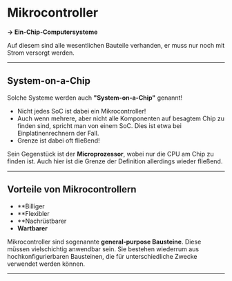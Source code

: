 # Mikrocontroller

**-> Ein-Chip-Computersysteme**

Auf diesem sind alle wesentlichen Bauteile verhanden, er muss nur noch mit Strom versorgt werden.

--------------------------------------------------------

## System-on-a-Chip

Solche Systeme werden auch **"System-on-a-Chip"** genannt!


* Nicht jedes SoC ist dabei ein Mikrocontroller!
* Auch wenn mehrere, aber nicht alle Komponenten auf besagtem Chip zu finden sind, spricht man von einem SoC. Dies ist etwa bei Einplatinenrechnern der Fall.
* Grenze ist dabei oft fließend!


Sein Gegenstück ist der **Microprozessor**, wobei nur die CPU am Chip zu finden ist. Auch hier ist die Grenze der Definition allerdings wieder fließend.


-----------------------------------------------------------


## Vorteile von Mikrocontrollern

* **Billiger
* **Flexibler
* **Nachrüstbarer
* **Wartbarer**

Mikrocontroller sind sogenannte **general-purpose Bausteine**. Diese müssen vielschichtig anwendbar sein.
Sie bestehen wiederrum aus hochkonfigurierbaren Bausteinen, die für unterschiedliche Zwecke verwendet werden können.


-----------------------------------------------------------


## 